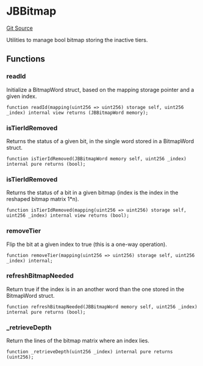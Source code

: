 # JBBitmap
[Git Source](https://github.com/jbx-protocol/juice-721-delegate/blob/24c33179caef17b169ec5b6eb95923f5da66bf32/contracts/libraries/JBBitmap.sol)


Utilities to manage bool bitmap storing the inactive tiers.


## Functions
### readId


Initialize a BitmapWord struct, based on the mapping storage pointer and a given index.


```solidity
function readId(mapping(uint256 => uint256) storage self, uint256 _index) internal view returns (JBBitmapWord memory);
```

### isTierIdRemoved


Returns the status of a given bit, in the single word stored in a BitmapWord struct.


```solidity
function isTierIdRemoved(JBBitmapWord memory self, uint256 _index) internal pure returns (bool);
```

### isTierIdRemoved


Returns the status of a bit in a given bitmap (index is the index in the reshaped bitmap matrix 1*n).


```solidity
function isTierIdRemoved(mapping(uint256 => uint256) storage self, uint256 _index) internal view returns (bool);
```

### removeTier


Flip the bit at a given index to true (this is a one-way operation).


```solidity
function removeTier(mapping(uint256 => uint256) storage self, uint256 _index) internal;
```

### refreshBitmapNeeded


Return true if the index is in an another word than the one stored in the BitmapWord struct.


```solidity
function refreshBitmapNeeded(JBBitmapWord memory self, uint256 _index) internal pure returns (bool);
```

### _retrieveDepth


Return the lines of the bitmap matrix where an index lies.


```solidity
function _retrieveDepth(uint256 _index) internal pure returns (uint256);
```

